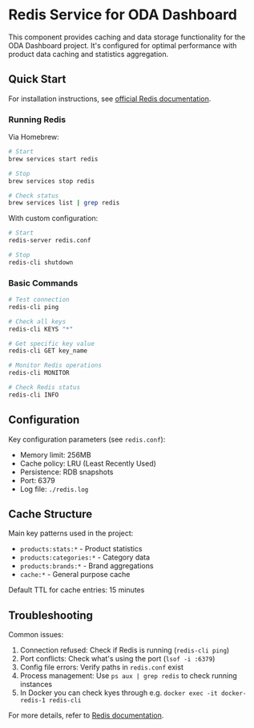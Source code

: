 # Redis Service for ODA Dashboard

This component provides caching and data storage functionality for the ODA Dashboard project. It's configured for optimal performance with product data caching and statistics aggregation.

## Quick Start

For installation instructions, see [official Redis documentation](https://redis.io/docs/getting-started/).

### Running Redis

Via Homebrew:
```bash
# Start
brew services start redis

# Stop
brew services stop redis

# Check status
brew services list | grep redis
```

With custom configuration:
```bash
# Start
redis-server redis.conf

# Stop
redis-cli shutdown
```

### Basic Commands

```bash
# Test connection
redis-cli ping

# Check all keys
redis-cli KEYS "*"

# Get specific key value
redis-cli GET key_name

# Monitor Redis operations
redis-cli MONITOR

# Check Redis status
redis-cli INFO
```

## Configuration

Key configuration parameters (see `redis.conf`):
- Memory limit: 256MB
- Cache policy: LRU (Least Recently Used)
- Persistence: RDB snapshots
- Port: 6379
- Log file: `./redis.log`

## Cache Structure

Main key patterns used in the project:
- `products:stats:*` - Product statistics
- `products:categories:*` - Category data
- `products:brands:*` - Brand aggregations
- `cache:*` - General purpose cache

Default TTL for cache entries: 15 minutes

## Troubleshooting

Common issues:
1. Connection refused: Check if Redis is running (`redis-cli ping`)
2. Port conflicts: Check what's using the port (`lsof -i :6379`)
3. Config file errors: Verify paths in `redis.conf` exist
4. Process management: Use `ps aux | grep redis` to check running instances
5. In Docker you can check kyes through e.g. `docker exec -it docker-redis-1 redis-cli`

For more details, refer to [Redis documentation](https://redis.io/documentation).